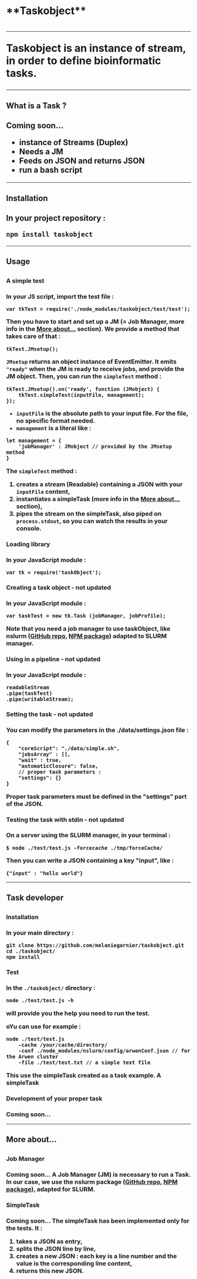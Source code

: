 <h1>**Taskobject**<h1>

----------

Taskobject is an instance of stream, in order to define bioinformatic tasks.

----------

<h2>What is a Task ?<h2>

Coming soon...

- instance of Streams (Duplex)
- Needs a JM
- Feeds on JSON and returns JSON
- run a bash script


----------

<h2>Installation<h2>

In your project repository :
```
npm install taskobject
```


----------
<h2>Usage<h2>

<h3>A simple test<h3>

In your JS script, import the test file :
```
var tkTest = require('./node_modules/taskobject/test/test');
```

Then you have to start and set up a JM (= Job Manager, more info in the [More about...](#more-about) section). We provide a method that takes care of that :
```
tkTest.JMsetup();
```

`JMsetup` returns an object instance of EventEmitter. It emits `"ready"` when the JM is ready to receive jobs, and provide the JM object.
Then, you can run the `simpleTest` method :
```
tkTest.JMsetup().on('ready', function (JMobject) {
	tkTest.simpleTest(inputFile, management);
});
```

- `inputFile` is the absolute path to your input file. For the file, no specific format needed.
- `management` is a literal like :
```
let management = {
	'jobManager' : JMobject // provided by the JMsetup method
}
```

The `simpleTest` method :

1. creates a stream (Readable) containing a JSON with your `inputFile` content,
2. instantiates a simpleTask (more info in the [More about...](#more-about) section),
3. pipes the stream on the simpleTask, also piped on `process.stdout`, so you can watch the results in your console.



<h3>Loading library<h3>

In your JavaScript module :
```
var tk = require('taskObject');
```

<h3>Creating a task object - not updated<h3>

In your JavaScript module :
```
var taskTest = new tk.Task (jobManager, jobProfile);
```
Note that you need a job manager to use taskObject, like **nslurm**  ([GitHub repo][1], [NPM package][2]) adapted to SLURM manager.


<h3>Using in a pipeline - not updated<h3>

In your JavaScript module :
```
readableStream
.pipe(taskTest)
.pipe(writableStream);
```

<h3>Setting the task - not updated<h3>

You can modify the parameters in the **./data/settings.json** file :

```
{
	"coreScript": "./data/simple.sh",
	"jobsArray" : [],
	"wait" : true,
	"automaticClosure": false,
	// proper task parameters :
	"settings": {}
}
```
Proper task parameters must be defined in the "settings" part of the JSON.

<h3>Testing the task with stdin - not updated<h3>

On a server using the SLURM manager, in your terminal :
```
$ node ./test/test.js -forcecache ./tmp/forceCache/
```
Then you can write a JSON containing a key "input", like :
```
{"input" : "hello world"}
```



----------
<h2>Task developer<h2>

<h3>Installation<h3>

In your main directory :
```
git clone https://github.com/melaniegarnier/taskobject.git
cd ./taskobject/
npm install
```

<h3>Test<h3>

In the `./taskobject/` directory :
```
node ./test/test.js -h
```
will provide you the help you need to run the test.

oYu can use for example :
```
node ./test/test.js
	-cache /your/cache/directory/
	-conf ./node_modules/nslurm/config/arwenConf.json // for the Arwen cluster
	-file ./test/test.txt // a simple text file
```
This use the simpleTask created as a task example. A simpleTask 

<h3>Development of your proper task<h3>

Coming soon...


----------
<h2>More about...<h2>

<h3>Job Manager<h3>

Coming soon...
A Job Manager (JM) is necessary to run a Task. In our case, we use the nslurm package ([GitHub repo][1], [NPM package][2]), adapted for SLURM.

<h3>SimpleTask<h3>

Coming soon...
The simpleTask has been implemented only for the tests. It :

1. takes a JSON as entry,
2. splits the JSON line by line,
3. creates a new JSON : each key is a line number and the value is the corresponding line content,
4. returns this new JSON.




  [1]: https://github.com/glaunay/nslurm
  [2]: https://www.npmjs.com/package/nslurm